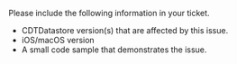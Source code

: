 Please include the following information in your ticket.

- CDTDatastore version(s) that are affected by this issue.
- iOS/macOS version
- A small code sample that demonstrates the issue.
